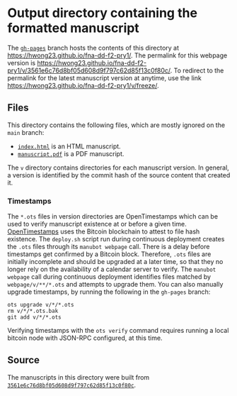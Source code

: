 # Output directory containing the formatted manuscript

The [`gh-pages`](https://github.com/hwong23/fna-dd-f2-pry1/tree/gh-pages) branch hosts the contents of this directory at <https://hwong23.github.io/fna-dd-f2-pry1/>.
The permalink for this webpage version is <https://hwong23.github.io/fna-dd-f2-pry1/v/3561e6c76d8bf05d608d9f797c62d85f13c0f80c/>.
To redirect to the permalink for the latest manuscript version at anytime, use the link <https://hwong23.github.io/fna-dd-f2-pry1/v/freeze/>.

## Files

This directory contains the following files, which are mostly ignored on the `main` branch:

+ [`index.html`](index.html) is an HTML manuscript.
+ [`manuscript.pdf`](manuscript.pdf) is a PDF manuscript.

The `v` directory contains directories for each manuscript version.
In general, a version is identified by the commit hash of the source content that created it.

### Timestamps

The `*.ots` files in version directories are OpenTimestamps which can be used to verify manuscript existence at or before a given time.
[OpenTimestamps](https://opentimestamps.org/) uses the Bitcoin blockchain to attest to file hash existence.
The `deploy.sh` script run during continuous deployment creates the `.ots` files through its `manubot webpage` call.
There is a delay before timestamps get confirmed by a Bitcoin block.
Therefore, `.ots` files are initially incomplete and should be upgraded at a later time, so that they no longer rely on the availability of a calendar server to verify.
The `manubot webpage` call during continuous deployment identifies files matched by `webpage/v/**/*.ots` and attempts to upgrade them.
You can also manually upgrade timestamps, by running the following in the `gh-pages` branch:

```shell
ots upgrade v/*/*.ots
rm v/*/*.ots.bak
git add v/*/*.ots
```

Verifying timestamps with the `ots verify` command requires running a local bitcoin node with JSON-RPC configured, at this time.

## Source

The manuscripts in this directory were built from
[`3561e6c76d8bf05d608d9f797c62d85f13c0f80c`](https://github.com/hwong23/fna-dd-f2-pry1/commit/3561e6c76d8bf05d608d9f797c62d85f13c0f80c).
